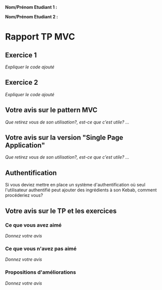 **Nom/Prénom Etudiant 1 :**

**Nom/Prénom Etudiant 2 :**

# Rapport TP MVC

## Exercice 1
*Expliquer le code ajouté*

## Exercice 2
*Expliquer le code ajouté*


## Votre avis sur le pattern MVC
*Que retirez vous de son utilisation?, est-ce que c'est utile? ...*

## Votre avis sur la version "Single Page Application"
*Que retirez vous de son utilisation?, est-ce que c'est utile? ...*

## Authentification

Si vous deviez mettre en place un système d'authentification où seul l'utilisateur authentifié peut ajouter des ingrédients à son Kebab, comment procéderiez vous?


## Votre avis sur le TP et les exercices

### Ce que vous avez aimé

*Donnez votre avis*

### Ce que vous n'avez pas aimé

*Donnez votre avis*

### Propositions d'améliorations

*Donnez votre avis*



